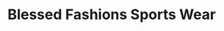 ---
title: "Blessed Fashions Sports Wear"
url: /la-porte/blessed-fashions-sports-wear/
shop: clothes
---